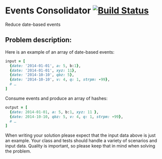 # Events Consolidator [![Build Status](https://travis-ci.org/mariusbutuc/events-consolidator.svg?branch=master)](https://travis-ci.org/mariusbutuc/events-consolidator)

Reduce date-based events

## Problem description:

Here is an example of an array of date-based events:

```ruby
input = [
  {date: '2014-01-01', a: 5, b:1},
  {date: '2014-01-01', xyz: 11},
  {date: '2014-10-10', qbz: 5},
  {date: '2014-10-10', v: 4, q: 1, strpm: -99},
  # …
]
```

Consume events and produce an array of hashes:

```ruby
output = [
  {date: 2014-01-01, a: 5, b:1, xyz: 11 },
  {date: 2014-10-10, qbz: 5, v: 4, q: 1, strpm: -99},
  # …
]
```

When writing your solution please expect that the input data above is just an example. Your class and tests should handle a variety of scenarios and input data. Quality is important, so please keep that in mind when solving the problem.
